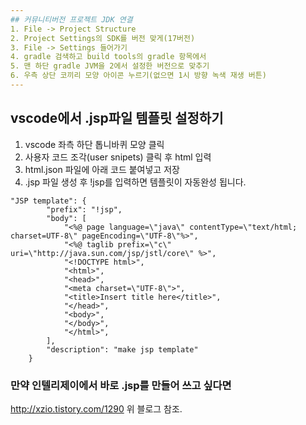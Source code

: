 ```yaml
---
## 커뮤니티버전 프로젝트 JDK 연결
1. File -> Project Structure
2. Project Settings의 SDK를 버전 맞게(17버전)
3. File -> Settings 들어가기
4. gradle 검색하고 build tools의 gradle 항목에서
5. 맨 하단 gradle JVM을 2에서 설정한 버전으로 맞추기
6. 우측 상단 코끼리 모양 아이콘 누르기(없으면 1시 방향 녹색 재생 버튼)
---
```

## vscode에서 .jsp파일 템플릿 설정하기
1. vscode 좌측 하단 톱니바퀴 모양 클릭
2. 사용자 코드 조각(user snipets) 클릭 후 html 입력
3. html.json 파일에 아래 코드 붙여넣고 저장
4. .jsp 파일 생성 후 !jsp를 입력하면 템플릿이 자동완성 됩니다.
```
"JSP template": {
		"prefix": "!jsp",
		"body": [
			"<%@ page language=\"java\" contentType=\"text/html; charset=UTF-8\" pageEncoding=\"UTF-8\"%>",
			"<%@ taglib prefix=\"c\" uri=\"http://java.sun.com/jsp/jstl/core\" %>",
			"<!DOCTYPE html>",
			"<html>",
			"<head>",
			"<meta charset=\"UTF-8\">",
			"<title>Insert title here</title>",
			"</head>",
			"<body>",
			"</body>",
			"</html>",
		],
		"description": "make jsp template"
	}
```
### 만약 인텔리제이에서 바로 .jsp를 만들어 쓰고 싶다면
http://xzio.tistory.com/1290
위 블로그 참조.